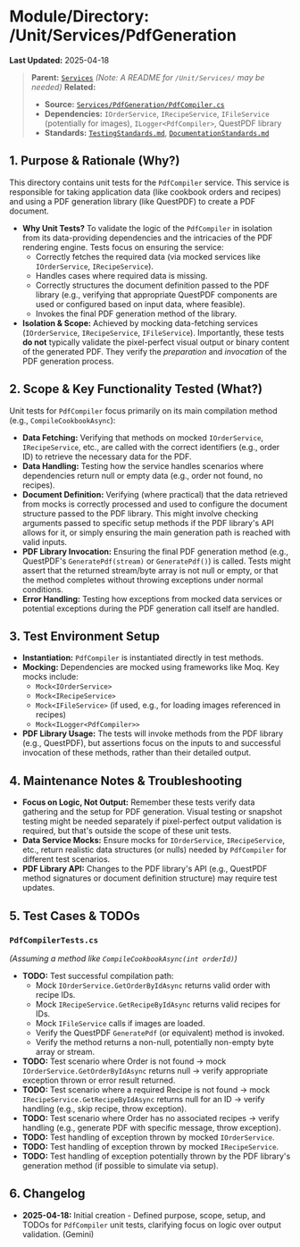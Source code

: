 # Module/Directory: /Unit/Services/PdfGeneration

**Last Updated:** 2025-04-18

> **Parent:** [`Services`](../README.md)
> *(Note: A README for `/Unit/Services/` may be needed)*
> **Related:**
> * **Source:** [`Services/PdfGeneration/PdfCompiler.cs`](../../../../api-server/Services/PdfGeneration/PdfCompiler.cs)
> * **Dependencies:** `IOrderService`, `IRecipeService`, `IFileService` (potentially for images), `ILogger<PdfCompiler>`, QuestPDF library
> * **Standards:** [`TestingStandards.md`](../../../../Docs/Standards/TestingStandards.md), [`DocumentationStandards.md`](../../../../Docs/Development/DocumentationStandards.md)

## 1. Purpose & Rationale (Why?)

This directory contains unit tests for the `PdfCompiler` service. This service is responsible for taking application data (like cookbook orders and recipes) and using a PDF generation library (like QuestPDF) to create a PDF document.

* **Why Unit Tests?** To validate the logic of the `PdfCompiler` in isolation from its data-providing dependencies and the intricacies of the PDF rendering engine. Tests focus on ensuring the service:
    * Correctly fetches the required data (via mocked services like `IOrderService`, `IRecipeService`).
    * Handles cases where required data is missing.
    * Correctly structures the document definition passed to the PDF library (e.g., verifying that appropriate QuestPDF components are used or configured based on input data, where feasible).
    * Invokes the final PDF generation method of the library.
* **Isolation & Scope:** Achieved by mocking data-fetching services (`IOrderService`, `IRecipeService`, `IFileService`). Importantly, these tests **do not** typically validate the pixel-perfect visual output or binary content of the generated PDF. They verify the *preparation* and *invocation* of the PDF generation process.

## 2. Scope & Key Functionality Tested (What?)

Unit tests for `PdfCompiler` focus primarily on its main compilation method (e.g., `CompileCookbookAsync`):

* **Data Fetching:** Verifying that methods on mocked `IOrderService`, `IRecipeService`, etc., are called with the correct identifiers (e.g., order ID) to retrieve the necessary data for the PDF.
* **Data Handling:** Testing how the service handles scenarios where dependencies return null or empty data (e.g., order not found, no recipes).
* **Document Definition:** Verifying (where practical) that the data retrieved from mocks is correctly processed and used to configure the document structure passed to the PDF library. This might involve checking arguments passed to specific setup methods if the PDF library's API allows for it, or simply ensuring the main generation path is reached with valid inputs.
* **PDF Library Invocation:** Ensuring the final PDF generation method (e.g., QuestPDF's `GeneratePdf(stream)` or `GeneratePdf()`) is called. Tests might assert that the returned stream/byte array is not null or empty, or that the method completes without throwing exceptions under normal conditions.
* **Error Handling:** Testing how exceptions from mocked data services or potential exceptions during the PDF generation call itself are handled.

## 3. Test Environment Setup

* **Instantiation:** `PdfCompiler` is instantiated directly in test methods.
* **Mocking:** Dependencies are mocked using frameworks like Moq. Key mocks include:
    * `Mock<IOrderService>`
    * `Mock<IRecipeService>`
    * `Mock<IFileService>` (if used, e.g., for loading images referenced in recipes)
    * `Mock<ILogger<PdfCompiler>>`
* **PDF Library Usage:** The tests will invoke methods from the PDF library (e.g., QuestPDF), but assertions focus on the inputs to and successful invocation of these methods, rather than their detailed output.

## 4. Maintenance Notes & Troubleshooting

* **Focus on Logic, Not Output:** Remember these tests verify data gathering and the setup for PDF generation. Visual testing or snapshot testing might be needed separately if pixel-perfect output validation is required, but that's outside the scope of these unit tests.
* **Data Service Mocks:** Ensure mocks for `IOrderService`, `IRecipeService`, etc., return realistic data structures (or nulls) needed by `PdfCompiler` for different test scenarios.
* **PDF Library API:** Changes to the PDF library's API (e.g., QuestPDF method signatures or document definition structure) may require test updates.

## 5. Test Cases & TODOs

### `PdfCompilerTests.cs`
*(Assuming a method like `CompileCookbookAsync(int orderId)`)*

* **TODO:** Test successful compilation path:
    * Mock `IOrderService.GetOrderByIdAsync` returns valid order with recipe IDs.
    * Mock `IRecipeService.GetRecipeByIdAsync` returns valid recipes for IDs.
    * Mock `IFileService` calls if images are loaded.
    * Verify the QuestPDF `GeneratePdf` (or equivalent) method is invoked.
    * Verify the method returns a non-null, potentially non-empty byte array or stream.
* **TODO:** Test scenario where Order is not found -> mock `IOrderService.GetOrderByIdAsync` returns null -> verify appropriate exception thrown or error result returned.
* **TODO:** Test scenario where a required Recipe is not found -> mock `IRecipeService.GetRecipeByIdAsync` returns null for an ID -> verify handling (e.g., skip recipe, throw exception).
* **TODO:** Test scenario where Order has no associated recipes -> verify handling (e.g., generate PDF with specific message, throw exception).
* **TODO:** Test handling of exception thrown by mocked `IOrderService`.
* **TODO:** Test handling of exception thrown by mocked `IRecipeService`.
* **TODO:** Test handling of exception potentially thrown by the PDF library's generation method (if possible to simulate via setup).

## 6. Changelog

* **2025-04-18:** Initial creation - Defined purpose, scope, setup, and TODOs for `PdfCompiler` unit tests, clarifying focus on logic over output validation. (Gemini)

